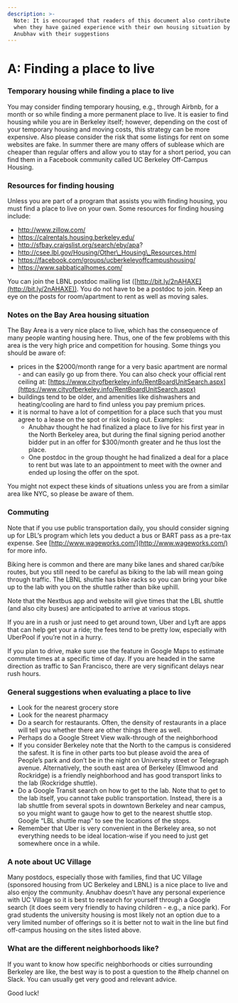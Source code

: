 ```yaml
---
description: >-
  Note: It is encouraged that readers of this document also contribute to it
  when they have gained experience with their own housing situation by emailing
  Anubhav with their suggestions
---
```


# A: Finding a place to live

### Temporary housing while finding a place to live

You may consider finding temporary housing, e.g., through Airbnb, for a month or so while finding a more permanent place to live. It is easier to find housing while you are in Berkeley itself; however, depending on the cost of your temporary housing and moving costs, this strategy can be more expensive. Also please consider the risk that some listings for rent on some websites are fake. In summer there are many offers of sublease which are cheaper than regular offers and allow you to stay for a short period, you can find them in a Facebook community called UC Berkeley Off-Campus Housing.

### Resources for finding housing

Unless you are part of a program that assists you with finding housing, you must find a place to live on your own. Some resources for finding housing include:

* http://www.zillow.com/
* https://calrentals.housing.berkeley.edu/
* http://sfbay.craigslist.org/search/eby/apa?
* http://csee.lbl.gov/Housing/Other\_Housing\_Resources.html
* https://facebook.com/groups/ucberkeleyoffcampushousing/
* https://www.sabbaticalhomes.com/

You can join the LBNL postdoc mailing list ([http://bit.ly/2nAHAXE](http://bit.ly/2nAHAXE)). You do not have to be a postdoc to join. Keep an eye on the posts for room/apartment to rent as well as moving sales.

### Notes on the Bay Area housing situation

The Bay Area is a very nice place to live, which has the consequence of many people wanting housing here. Thus, one of the few problems with this area is the very high price and competition for housing. Some things you should be aware of:&#x20;

* prices in the $2000/month range for a very basic apartment are normal - and can easily go up from there. You can also check your official rent ceiling at: [https://www.cityofberkeley.info/RentBoardUnitSearch.aspx](https://www.cityofberkeley.info/RentBoardUnitSearch.aspx)
* buildings tend to be older, and amenities like dishwashers and heating/cooling are hard to find unless you pay premium prices.
* it is normal to have a lot of competition for a place such that you must agree to a lease on the spot or risk losing out. Examples:&#x20;
  * Anubhav thought he had finalized a place to live for his first year in the North Berkeley area, but during the final signing period another bidder put in an offer for $300/month greater and he thus lost the place.
  * One postdoc in the group thought he had finalized a deal for a place to rent but was late to an appointment to meet with the owner and ended up losing the offer on the spot.&#x20;

You might not expect these kinds of situations unless you are from a similar area like NYC, so please be aware of them.

### Commuting

Note that if you use public transportation daily, you should consider signing up for LBL’s program which lets you deduct a bus or BART pass as a pre-tax expense. See [http://www.wageworks.com/](http://www.wageworks.com/) for more info.&#x20;

Biking here is common and there are many bike lanes and shared car/bike routes, but you still need to be careful as biking to the lab will mean going through traffic. The LBNL shuttle has bike racks so you can bring your bike up to the lab with you on the shuttle rather than bike uphill.

Note that the Nextbus app and website will give times that the LBL shuttle (and also city buses) are anticipated to arrive at various stops.&#x20;

If you are in a rush or just need to get around town, Uber and Lyft are apps that can help get your a ride; the fees tend to be pretty low, especially with UberPool if you’re not in a hurry.&#x20;

If you plan to drive, make sure use the feature in Google Maps to estimate commute times at a specific time of day. If you are headed in the same direction as traffic to San Francisco, there are very significant delays near rush hours.

### General suggestions when evaluating a place to live

* Look for the nearest grocery store
* Look for the nearest pharmacy
* Do a search for restaurants. Often, the density of restaurants in a place will tell you whether there are other things there as well.
* Perhaps do a Google Street View walk-through of the neighborhood
* If you consider Berkeley note that the North to the campus is considered the safest. It is fine in other parts too but please avoid the area of People’s park and don’t be in the night on University street or Telegraph avenue. Alternatively, the south east area of Berkeley (Elmwood and Rockridge) is a friendly neighborhood and has good transport links to the lab (Rockridge shuttle).
* Do a Google Transit search on how to get to the lab. Note that to get to the lab itself, you cannot take public transportation. Instead, there is a lab shuttle from several spots in downtown Berkeley and near campus, so you might want to gauge how to get to the nearest shuttle stop. Google “LBL shuttle map” to see the locations of the stops.
* Remember that Uber is very convenient in the Berkeley area, so not everything needs to be ideal location-wise if you need to just get somewhere once in a while.

### A note about UC Village

Many postdocs, especially those with families, find that UC Village (sponsored housing from UC Berkeley and LBNL) is a nice place to live and also enjoy the community. Anubhav doesn’t have any personal experience with UC Village so it is best to research for yourself through a Google search (it does seem very friendly to having children - e.g., a nice park). For grad students the university housing is most likely not an option due to a very limited number of offerings so it is better not to wait in the line but find off-campus housing on the sites listed above.

### What are the different neighborhoods like?

If you want to know how specific neighborhoods or cities surrounding Berkeley are like, the best way is to post a question to the #help channel on Slack. You can usually get very good and relevant advice.&#x20;

Good luck!
